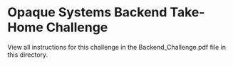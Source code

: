 # Opaque Systems Backend Take-Home Challenge

View all instructions for this challenge in the Backend_Challenge.pdf file in this directory.